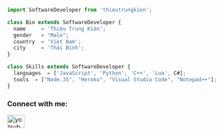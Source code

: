 ```js
import SoftwareDeveloper from 'thieutrungkien';

class Bio extends SoftwareDeveloper {
  name     = 'Thiệu Trung Kiên';
  gender   = "Male";
  country  = 'Viet Nam';
  city     = 'Thái Bình';
}

class Skills extends SoftwareDeveloper {
  languages  = ['JavaScript', 'Python', 'C++', 'Lua', C#];
  tools  = ["Node.JS", "Heroku", "Visual Studio Code", "Notepad++"];
}
```
<h3 align="left">Connect with me:</h3>
<p align="left">
<a href="https://fb.com/TTK221" target="blank"><img align="center" src="https://raw.githubusercontent.com/rahuldkjain/github-profile-readme-generator/master/src/images/icons/Social/facebook.svg" alt="yotsuba.kawaii.2608" height="30" width="40" /></a>
</p>
